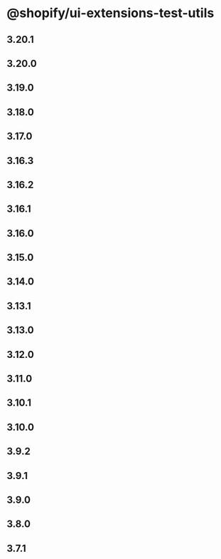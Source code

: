 # @shopify/ui-extensions-test-utils

## 3.20.1

## 3.20.0

## 3.19.0

## 3.18.0

## 3.17.0

## 3.16.3

## 3.16.2

## 3.16.1

## 3.16.0

## 3.15.0

## 3.14.0

## 3.13.1

## 3.13.0

## 3.12.0

## 3.11.0

## 3.10.1

## 3.10.0

## 3.9.2

## 3.9.1

## 3.9.0

## 3.8.0

## 3.7.1
